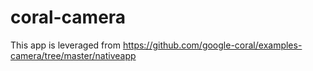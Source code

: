 # coral-camera

This app is leveraged from https://github.com/google-coral/examples-camera/tree/master/nativeapp
